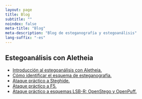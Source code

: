 ```yaml
---
layout: page
title: Blog
subtitle: "" 
noindex: false
meta-title: "Blog"
meta-description: "Blog de esteganografía y estegoanálisis"
lang-suffix: "-es"
---
```



<!-- 
## Esteganografía
- [Esteganografía LSB en imágenes y audio](/stego/blog/lsb-es).
- [Técnicas de incrustación eficiente en esteganografía](/stego/blog/efficient-es).

- Esteganografía adaptativa.
- Esteganografía robusta.
- La esteganografía negable y los métodos reversibles.
- El *deep learning*, las imágenes adversarias y las funciones de coste.
<center>&diams;</center>
-->

## Estegoanálisis con Aletheia
- [Introducción al estegoanálisis con Aletheia.](/stego/aletheia/intro-es)
- [Cómo identificar el esquema de esteganografía.](/stego/aletheia/identify-es)
- [Ataque práctico a Steghide.](/stego/aletheia/steghide-attack-es)
- [Ataque práctico a F5.](/stego/aletheia/f5-attack-es)
- [Ataque práctico a esquemas LSB-R: OpenStego y OpenPuff.](/stego/aletheia/lsbr-attack-es)






